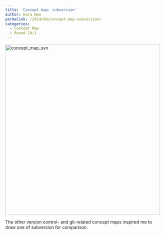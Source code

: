```yaml
---
title: 'Concept map: subversion'
author: Kara Woo
permalink: /2014/06/concept-map-subversion/
categories:
  - Concept Map
  - Round 10/1
---
```

[<img class="alignnone  wp-image-7686" alt="concept_map_svn" src="http://teaching.software-carpentry.org/wp-content/uploads/2014/06/concept_map_svn-930x1024.jpg" width="495" height="545" />][1]

The other version control- and git-related concept maps inspired me to draw one of subversion for comparison.

&nbsp;

 [1]: http://teaching.software-carpentry.org/wp-content/uploads/2014/06/concept_map_svn.jpg
